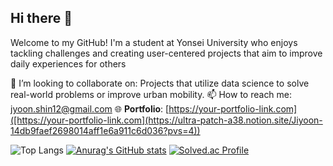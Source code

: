 ## Hi there 👋
Welcome to my GitHub! I'm a student at Yonsei University who enjoys tackling challenges and creating user-centered projects that aim to improve daily experiences for others

👯 I’m looking to collaborate on: Projects that utilize data science to solve real-world problems or improve urban mobility.
📫 How to reach me: jyoon.shin12@gmail.com
🌐 **Portfolio**: [https://your-portfolio-link.com]([https://your-portfolio-link.com](https://ultra-patch-a38.notion.site/Jiyoon-14db9faef2698014aff1e6a911c6d036?pvs=4)) 

![Top Langs](https://github-readme-stats.vercel.app/api/top-langs/?username=jineoni&layout=compact)
[![Anurag's GitHub stats](https://github-readme-stats.vercel.app/api?username=jineoni)](https://github.com/anuraghazra/github-readme-stats)
[![Solved.ac Profile](http://mazassumnida.wtf/api/v2/generate_badge?boj=tlswldbs)](https://solved.ac/tlswldbs/)

